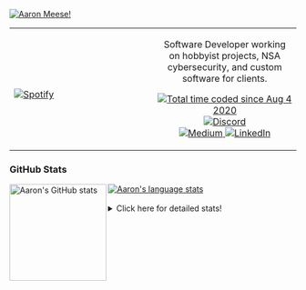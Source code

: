 [![Aaron Meese!](https://user-images.githubusercontent.com/17814535/88975338-a2aabf00-d27f-11ea-963f-8a19608716b4.png)](https://github.com/ajmeese7/readme-ascii "README ASCII")

<!-- Modified from project here: https://github.com/novatorem/novatorem -->
<table width="100%"> 
  <tr>
  <td width="50%">
      
&nbsp; <br> [![Spotify](https://ajmeese7.vercel.app/api/spotify)](https://open.spotify.com/user/ajmeese)

  </td>
  <td width="50%">
    <p align="center">
    Software Developer working on hobbyist projects, NSA cybersecurity, and custom software for clients.
    </p>
    <p align="center">
      <a href="https://wakatime.com/@f726891d-3b02-46cd-9b60-e8c59f9e2b14">
        <img src="https://wakatime.com/badge/user/f726891d-3b02-46cd-9b60-e8c59f9e2b14.svg" alt="Total time coded since Aug 4 2020" title="WakaTime" />
      </a>
      <a href="http://link.aaronmeese.com/discord">
        <img src="https://img.shields.io/badge/discord-ajmeese7%234835-369?style=flat-square&logo=discord&logoColor=white&color=purple" alt="Discord" title="Discord">
      </a>
      <br />
      <a href="https://link.aaronmeese.com/medium">
        <img src="https://img.shields.io/badge/medium-ajmeese7-1DB954?style=flat-square&logo=medium&logoColor=white" alt="Medium" title="Medium">
      </a>
      <a href="https://link.aaronmeese.com/linkedin">
        <img src="https://img.shields.io/badge/linkedIn-aaronmeese-1DB954?style=flat-square&logo=linkedin&logoColor=white&color=blue" alt="LinkedIn" title="LinkedIn">
      </a>
    </p>
  </td>

</table>

[//]: <> (The `&nbsp;` is to have Aphelion take up more space)

### GitHub Stats ###

<a href="https://profile-summary-for-github.com/user/ajmeese7">
  <img align="left" height="170px" src="https://github-readme-stats.vercel.app/api?username=ajmeese7&show_icons=true&line_height=27&count_private=true" alt="Aaron's GitHub stats"/>
  <img src="https://github-readme-stats.vercel.app/api/top-langs/?username=ajmeese7&hide_langs_below=5&layout=compact" alt="Aaron's language stats"/>
</a>

<br />
<br />
<details>
<summary>Click here for detailed stats!</summary>

### :zap: Recent Activity
<!--START_SECTION:activity-->
1. ❗️ Opened issue [#3](https://github.com/meeseOS/hexells/issues/3) in [meeseOS/hexells](https://github.com/meeseOS/hexells)
2. 🗣 Commented on [#191](https://github.com/os-js/osjs-client/issues/191) in [os-js/osjs-client](https://github.com/os-js/osjs-client)
3. 💪 Opened PR [#191](https://github.com/os-js/osjs-client/pull/191) in [os-js/osjs-client](https://github.com/os-js/osjs-client)
4. 🗣 Commented on [#150](https://github.com/os-js/osjs-client/issues/150) in [os-js/osjs-client](https://github.com/os-js/osjs-client)
5. 🗣 Commented on [#36](https://github.com/niutech/x-frame-bypass/issues/36) in [niutech/x-frame-bypass](https://github.com/niutech/x-frame-bypass)
<!--END_SECTION:activity-->

### 🧐 Waka Stats
<!--START_SECTION:waka-->
![Code Time](http://img.shields.io/badge/Code%20Time-1%2C253%20hrs%2025%20mins-blue)

**🐱 My GitHub Data** 

> 🏆 1,104 Contributions in the Year 2022
 > 
> 📦 197.4 kB Used in GitHub's Storage 
 > 
> 💼 Opted to Hire
 > 
> 📜 82 Public Repositories 
 > 
> 🔑 30 Private Repositories  
 > 
**I'm an Early 🐤** 

```text
🌞 Morning    163 commits    █████░░░░░░░░░░░░░░░░░░░░   20.66% 
🌆 Daytime    296 commits    █████████░░░░░░░░░░░░░░░░   37.52% 
🌃 Evening    320 commits    ██████████░░░░░░░░░░░░░░░   40.56% 
🌙 Night      10 commits     ░░░░░░░░░░░░░░░░░░░░░░░░░   1.27%

```
📅 **I'm Most Productive on Sunday** 

```text
Monday       121 commits    ███░░░░░░░░░░░░░░░░░░░░░░   15.34% 
Tuesday      127 commits    ████░░░░░░░░░░░░░░░░░░░░░   16.1% 
Wednesday    85 commits     ██░░░░░░░░░░░░░░░░░░░░░░░   10.77% 
Thursday     105 commits    ███░░░░░░░░░░░░░░░░░░░░░░   13.31% 
Friday       83 commits     ██░░░░░░░░░░░░░░░░░░░░░░░   10.52% 
Saturday     122 commits    ███░░░░░░░░░░░░░░░░░░░░░░   15.46% 
Sunday       146 commits    ████░░░░░░░░░░░░░░░░░░░░░   18.5%

```


📊 **This Week I Spent My Time On** 

```text
⌚︎ Time Zone: America/New_York

💬 Programming Languages: 
JavaScript               24 hrs 45 mins      ███████████████████░░░░░░   76.7% 
Python                   1 hr 22 mins        █░░░░░░░░░░░░░░░░░░░░░░░░   4.27% 
Markdown                 1 hr 4 mins         ░░░░░░░░░░░░░░░░░░░░░░░░░   3.33% 
SCSS                     1 hr 3 mins         ░░░░░░░░░░░░░░░░░░░░░░░░░   3.3% 
JSON                     1 hr 2 mins         ░░░░░░░░░░░░░░░░░░░░░░░░░   3.22%

🐱‍💻 Projects: 
aaronmeese.com           22 hrs 49 mins      █████████████████░░░░░░░░   70.73% 
hexells                  4 hrs 31 mins       ███░░░░░░░░░░░░░░░░░░░░░░   14.0% 
medium-highlight-export  1 hr 8 mins         █░░░░░░░░░░░░░░░░░░░░░░░░   3.52% 
dotenv-json              55 mins             ░░░░░░░░░░░░░░░░░░░░░░░░░   2.86% 
osjs-server              48 mins             ░░░░░░░░░░░░░░░░░░░░░░░░░   2.49%

```

**I Mostly Code in JavaScript** 

```text
JavaScript               32 repos            ████████████░░░░░░░░░░░░░   47.76% 
HTML                     9 repos             ███░░░░░░░░░░░░░░░░░░░░░░   13.43% 
Python                   6 repos             ██░░░░░░░░░░░░░░░░░░░░░░░   8.96% 
Java                     4 repos             █░░░░░░░░░░░░░░░░░░░░░░░░   5.97% 
CSS                      3 repos             █░░░░░░░░░░░░░░░░░░░░░░░░   4.48%

```



 Last Updated on 05/09/2022 00:08:37 UTC
<!--END_SECTION:waka-->
</details>
